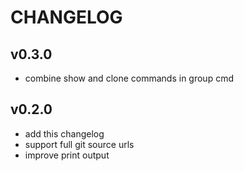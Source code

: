 # CHANGELOG

## v0.3.0
- combine show and clone commands in group cmd
 
## v0.2.0
- add this changelog
- support full git source urls
- improve print output
